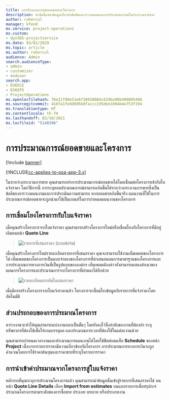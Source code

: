 ```yaml
---
title: การประมาณการณ์ยอดขายและโครงการ
description: หัวข้อนี้แสดงข้อมูลเกี่ยวกับข้อดีของการวางแผนและการประมาณการณ์ในกระบวนการขาย
author: ruhercul
manager: kfend
ms.service: project-operations
ms.custom:
- dyn365-projectservice
ms.date: 03/01/2019
ms.topic: article
ms.author: ruhercul
audience: Admin
search.audienceType:
- admin
- customizer
- enduser
search.app:
- D365CE
- D365PS
- ProjectOperations
ms.openlocfilehash: 76e21f80e51e6f3092880dc629ba90b400805486
ms.sourcegitcommit: 418fa1fe9d605b8faccc2d5dee1b04b4e753f194
ms.translationtype: HT
ms.contentlocale: th-TH
ms.lasthandoff: 02/10/2021
ms.locfileid: "5148396"
---
```

# <a name="sales-estimates-and-projects"></a>การประมาณการณ์ยอดขายและโครงการ

[!include [banner](../includes/psa-now-project-operations.md)]

[!INCLUDE[cc-applies-to-psa-app-3.x](../includes/cc-applies-to-psa-app-3x.md)]

ในระหว่างกระบวนการขาย คุณสามารถทำการประมาณการณ์ยอดขายได้โดยเชื่อมต่อโครงการเข้ากับใบแจ้งราคา โดยวิธีการนี้ การระบุยอดประมาณการณ์สามารถเกิดขึ้นได้ระหว่างกระบวนการขายซึ่งเป็นข้อดีของการวางแผนงานและการประเมินความสามารถ หากยอดขายเกิดขึ้นจริง แผนงานที่ใข้ในการประมาณการณ์ยอดขายจะถูกนำมาใช้เป็นเกณฑ์ในการกำหนดแผนงานของโครงการ

## <a name="linking-a-project-to-a-quote-line"></a>การเชื่อมโยงโครงการกับใบแจ้งราคา

เมื่อคุณสร้างโครงการจากใบแจ้งราคา คุณสามารถสร้างโครงการใหม่หรือเชื่อมโยงกับโครงการที่มีอยู่เดิมบนหน้า **Quote Line** 

> ![รายการที่เสนอราคา (แบบฟอร์ม)](media/project-8.png)
 
เมื่อคุณสร้างโครงการใหม่รายละเอียดรายการที่เสนอราคา คุณจะสามารถใช้งานเท็มเพลตของโครงการได้ เท็มเพลตของโครงการเป็นแบบจำลองของโครงการที่นำเสนอแผนการมาตรฐานของโครงการและการประมาณการทางการเงินที่เป็นรูปแบบขององค์กร เท็มเพลตดังกล่าวยังสามารถแสดงสำเนาของแผนการโครงการและประมาณการจากโครงการที่ผ่านมาได้อีกด้วย

> ![รายละเอียดบรรทัดใบเสนอราคา](media/project-9.png)
  
เมื่อมีการสร้างโครงการจากใบแจ้งราคาแล้ว โครงการจะเชื่อมโยงข้อมูลกับรายการที่แจ้งราคาโดยอัตโนมัติ

## <a name="components-of-estimates-in-a-project"></a>ส่วนประกอบของการประมาณโครงการ

ตารางงานจะทำให้คุณสามารถแบ่งงานออกเป็นขั้นๆ โดยยังคงไว้ซึ่งลำดับของงานที่ต้องทำ ระบุทรัพยากรที่ต้องใช้เพื่อให้งานบรรลุผล และประมาณการเวลาที่ต้องใช้ในแต่ละงานด้วย

คุณสามารถกำหนดเวลางานและประมาณการแผนงานได้โดยใช้ฟิลด์บนแท็บ **Schedule** ของหน้า **Project** เนื่องจากรายการราคามีความเกี่ยวข้องกับโครงการ การประมาณการทางการเงินจะถูกคำนวณโดยการใช้ราคาต้นทุนและราคาขายที่ระบุในรายการราคา

## <a name="importing-estimates-from-a-project-into-a-quote"></a>การนำเข้าค่าประมาณจากโครงการสู่ใบแจ้งราคา

หลังจากที่คุณระบุการประมาณโครงการแล้ว คุณสามารถนำข้อมูลนั้นเข้าสู่รายการที่เสนอราคาได้ บนหน้า **Quote Line Details** เลือก **Import from estimates** บนแถบรายการเพื่อสรุปการประมาณโครงการตามระดับของการซื้อขาย ประเภท บทบาท หรือประเภทงาน
